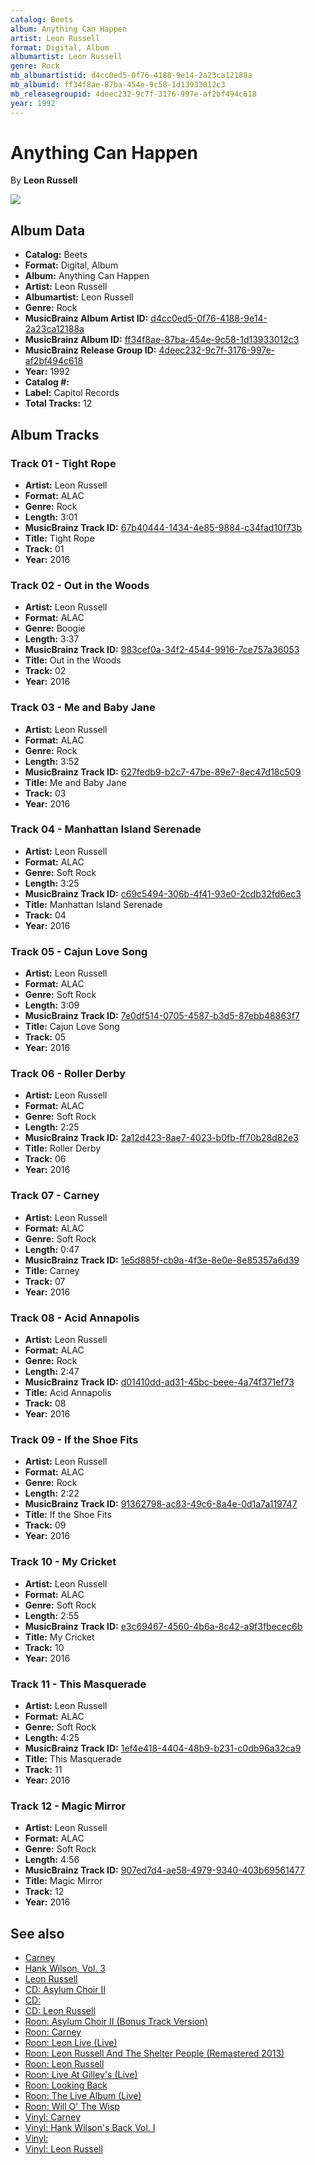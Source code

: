 ```yaml
---
catalog: Beets
album: Anything Can Happen
artist: Leon Russell
format: Digital, Album
albumartist: Leon Russell
genre: Rock
mb_albumartistid: d4cc0ed5-0f76-4188-9e14-2a23ca12188a
mb_albumid: ff34f8ae-87ba-454e-9c58-1d13933012c3
mb_releasegroupid: 4deec232-9c7f-3176-997e-af2bf494c618
year: 1992
---
```


# Anything Can Happen

By **Leon Russell**

![](../../assets/beetscovers/Leon_Russell-Anything_Can_Happen.jpg)

## Album Data

- **Catalog:** Beets
- **Format:** Digital, Album
- **Album:** Anything Can Happen
- **Artist:** Leon Russell
- **Albumartist:** Leon Russell
- **Genre:** Rock
- **MusicBrainz Album Artist ID:** [d4cc0ed5-0f76-4188-9e14-2a23ca12188a](https://musicbrainz.org/artist/d4cc0ed5-0f76-4188-9e14-2a23ca12188a)
- **MusicBrainz Album ID:** [ff34f8ae-87ba-454e-9c58-1d13933012c3](https://musicbrainz.org/release/ff34f8ae-87ba-454e-9c58-1d13933012c3)
- **MusicBrainz Release Group ID:** [4deec232-9c7f-3176-997e-af2bf494c618](https://musicbrainz.org/release-group/4deec232-9c7f-3176-997e-af2bf494c618)
- **Year:** 1992
- **Catalog #:** 
- **Label:** Capitol Records
- **Total Tracks:** 12

## Album Tracks

### Track 01 - Tight Rope

- **Artist:** Leon Russell
- **Format:** ALAC
- **Genre:** Rock
- **Length:** 3:01
- **MusicBrainz Track ID:** [67b40444-1434-4e85-9884-c34fad10f73b](https://musicbrainz.org/recording/67b40444-1434-4e85-9884-c34fad10f73b)
- **Title:** Tight Rope
- **Track:** 01
- **Year:** 2016

### Track 02 - Out in the Woods

- **Artist:** Leon Russell
- **Format:** ALAC
- **Genre:** Boogie
- **Length:** 3:37
- **MusicBrainz Track ID:** [983cef0a-34f2-4544-9916-7ce757a36053](https://musicbrainz.org/recording/983cef0a-34f2-4544-9916-7ce757a36053)
- **Title:** Out in the Woods
- **Track:** 02
- **Year:** 2016

### Track 03 - Me and Baby Jane

- **Artist:** Leon Russell
- **Format:** ALAC
- **Genre:** Rock
- **Length:** 3:52
- **MusicBrainz Track ID:** [627fedb9-b2c7-47be-89e7-8ec47d18c509](https://musicbrainz.org/recording/627fedb9-b2c7-47be-89e7-8ec47d18c509)
- **Title:** Me and Baby Jane
- **Track:** 03
- **Year:** 2016

### Track 04 - Manhattan Island Serenade

- **Artist:** Leon Russell
- **Format:** ALAC
- **Genre:** Soft Rock
- **Length:** 3:25
- **MusicBrainz Track ID:** [c69c5494-306b-4f41-93e0-2cdb32fd6ec3](https://musicbrainz.org/recording/c69c5494-306b-4f41-93e0-2cdb32fd6ec3)
- **Title:** Manhattan Island Serenade
- **Track:** 04
- **Year:** 2016

### Track 05 - Cajun Love Song

- **Artist:** Leon Russell
- **Format:** ALAC
- **Genre:** Soft Rock
- **Length:** 3:09
- **MusicBrainz Track ID:** [7e0df514-0705-4587-b3d5-87ebb48863f7](https://musicbrainz.org/recording/7e0df514-0705-4587-b3d5-87ebb48863f7)
- **Title:** Cajun Love Song
- **Track:** 05
- **Year:** 2016

### Track 06 - Roller Derby

- **Artist:** Leon Russell
- **Format:** ALAC
- **Genre:** Soft Rock
- **Length:** 2:25
- **MusicBrainz Track ID:** [2a12d423-8ae7-4023-b0fb-ff70b28d82e3](https://musicbrainz.org/recording/2a12d423-8ae7-4023-b0fb-ff70b28d82e3)
- **Title:** Roller Derby
- **Track:** 06
- **Year:** 2016

### Track 07 - Carney

- **Artist:** Leon Russell
- **Format:** ALAC
- **Genre:** Soft Rock
- **Length:** 0:47
- **MusicBrainz Track ID:** [1e5d885f-cb9a-4f3e-8e0e-8e85357a6d39](https://musicbrainz.org/recording/1e5d885f-cb9a-4f3e-8e0e-8e85357a6d39)
- **Title:** Carney
- **Track:** 07
- **Year:** 2016

### Track 08 - Acid Annapolis

- **Artist:** Leon Russell
- **Format:** ALAC
- **Genre:** Rock
- **Length:** 2:47
- **MusicBrainz Track ID:** [d01410dd-ad31-45bc-beee-4a74f371ef73](https://musicbrainz.org/recording/d01410dd-ad31-45bc-beee-4a74f371ef73)
- **Title:** Acid Annapolis
- **Track:** 08
- **Year:** 2016

### Track 09 - If the Shoe Fits

- **Artist:** Leon Russell
- **Format:** ALAC
- **Genre:** Rock
- **Length:** 2:22
- **MusicBrainz Track ID:** [91362798-ac83-49c6-8a4e-0d1a7a119747](https://musicbrainz.org/recording/91362798-ac83-49c6-8a4e-0d1a7a119747)
- **Title:** If the Shoe Fits
- **Track:** 09
- **Year:** 2016

### Track 10 - My Cricket

- **Artist:** Leon Russell
- **Format:** ALAC
- **Genre:** Soft Rock
- **Length:** 2:55
- **MusicBrainz Track ID:** [e3c69467-4560-4b6a-8c42-a9f3fbecec6b](https://musicbrainz.org/recording/e3c69467-4560-4b6a-8c42-a9f3fbecec6b)
- **Title:** My Cricket
- **Track:** 10
- **Year:** 2016

### Track 11 - This Masquerade

- **Artist:** Leon Russell
- **Format:** ALAC
- **Genre:** Soft Rock
- **Length:** 4:25
- **MusicBrainz Track ID:** [1ef4e418-4404-48b9-b231-c0db96a32ca9](https://musicbrainz.org/recording/1ef4e418-4404-48b9-b231-c0db96a32ca9)
- **Title:** This Masquerade
- **Track:** 11
- **Year:** 2016

### Track 12 - Magic Mirror

- **Artist:** Leon Russell
- **Format:** ALAC
- **Genre:** Soft Rock
- **Length:** 4:56
- **MusicBrainz Track ID:** [907ed7d4-ae58-4979-9340-403b69561477](https://musicbrainz.org/recording/907ed7d4-ae58-4979-9340-403b69561477)
- **Title:** Magic Mirror
- **Track:** 12
- **Year:** 2016


## See also

- [Carney](Carney.md)
- [Hank Wilson, Vol. 3](Hank_Wilson__Vol_3.md)
- [Leon Russell](Leon_Russell.md)
- [CD: Asylum Choir II](../../CD/Leon_Russell/Asylum_Choir_II.md)
- [CD: ](../../CD/Leon_Russell/Leon_Russell_index.md)
- [CD: Leon Russell](../../CD/Leon_Russell/Leon_Russell.md)
- [Roon: Asylum Choir II (Bonus Track Version)](../../Roon/Leon_Russell/Asylum_Choir_II_Bonus_Track_Version.md)
- [Roon: Carney](../../Roon/Leon_Russell/Carney.md)
- [Roon: Leon Live (Live)](../../Roon/Leon_Russell/Leon_Live_Live.md)
- [Roon: Leon Russell And The Shelter People (Remastered 2013)](../../Roon/Leon_Russell/Leon_Russell_And_The_Shelter_People_Remastered_2013.md)
- [Roon: Leon Russell](../../Roon/Leon_Russell/Leon_Russell.md)
- [Roon: Live At Gilley's (Live)](../../Roon/Leon_Russell/Live_At_Gilleys_Live.md)
- [Roon: Looking Back](../../Roon/Leon_Russell/Looking_Back.md)
- [Roon: The Live Album (Live)](../../Roon/Leon_Russell/The_Live_Album_Live.md)
- [Roon: Will O' The Wisp](../../Roon/Leon_Russell/Will_O_The_Wisp.md)
- [Vinyl: Carney](../../Vinyl/Leon_Russell/Carney.md)
- [Vinyl: Hank Wilson's Back Vol. I](../../Vinyl/Leon_Russell/Hank_Wilsons_Back_Vol_I.md)
- [Vinyl: ](../../Vinyl/Leon_Russell/Leon_Russell_index.md)
- [Vinyl: Leon Russell](../../Vinyl/Leon_Russell/Leon_Russell.md)
